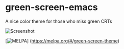 # green-screen-emacs
A nice color theme for those who miss green CRTs

![Screenshot](https://raw.githubusercontent.com/wiki/rbanffy/green-screen-emacs/screenshot.png)

[![MELPA](https://melpa.org/packages/green-screen-theme-badge.svg)]
(https://melpa.org/#/green-screen-theme)
